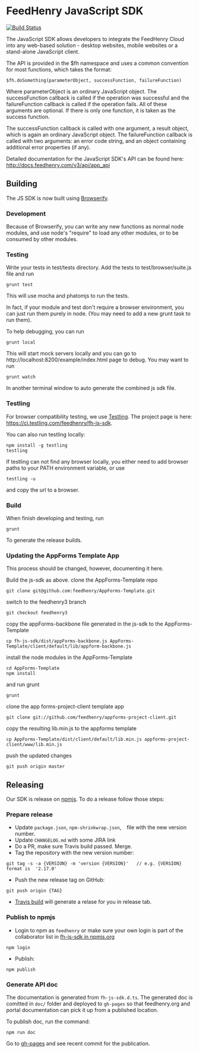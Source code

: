 FeedHenry JavaScript SDK
========================
[![Build Status](https://travis-ci.org/feedhenry/fh-js-sdk.svg?branch=use-travis-ci)](https://travis-ci.org/feedhenry/fh-js-sdk)

The JavaScript SDK allows developers to integrate the FeedHenry Cloud into any web-based solution - desktop websites, mobile websites or a stand-alone JavaScript client.

The API is provided in the $fh namespace and uses a common convention for most functions, which takes the format:

    $fh.doSomething(parameterObject, successFunction, failureFunction)

Where parameterObject is an ordinary JavaScript object. The successFunction callback is called if the operation was successful and the failureFunction callback is called if the operation fails. All of these arguments are optional. If there is only one function, it is taken as the success function.

The successFunction callback is called with one argument, a result object, which is again an ordinary JavaScript object. The failureFunction callback is called with two arguments: an error code string, and an object containing additional error properties (if any).

Detailed documentation for the JavaScript SDK's API can be found here: http://docs.feedhenry.com/v3/api/app_api


## Building

The JS SDK is now built using [Browserify](http://browserify.org/).

### Development

Because of Browserify, you can write any new functions as normal node modules, and use node's "require" to load any other modules, or to be consumed by other modules.

### Testing

Write your tests in test/tests directory. Add the tests to test/browser/suite.js file and run

```
grunt test
```

This will use mocha and phatomjs to run the tests.

In fact, if your module and test don't require a browser environment, you can just run them purely in node. (You may need to add a new grunt task to run them).

To help debugging, you can run

```
grunt local
```

This will start mock servers locally and you can go to http://localhost:8200/example/index.html page to debug. You may want to run

```
grunt watch
```

In another terminal window to auto generate the combined js sdk file.

### Testling

For browser compatibility testing, we use [Testling](https://ci.testling.com/). The project page is here: https://ci.testling.com/feedhenry/fh-js-sdk.

You can also run testling locally:

```
npm install -g testling
testling
```

If testling can not find any browser locally, you either need to add browser paths to your PATH environment variable, or use

```
testling -u
```
and copy the url to a browser.

### Build

When finish developing and testing, run

```
grunt
```
To generate the release builds.

### Updating the AppForms Template App

This process should be changed, however, documenting it here.

Build the js-sdk as above.
clone the AppForms-Template repo

```
git clone git@github.com:feedhenry/AppForms-Template.git
```

switch to the feedhenry3 branch

```
git checkout feedhenry3
```

copy the appForms-backbone file generated in the js-sdk to the AppForms-Template

```
cp fh-js-sdk/dist/appForms-backbone.js AppForms-Template/client/default/lib/appform-backbone.js
```

install the node modules in the AppForms-Template

```
cd AppForms-Template
npm install
```

and run grunt

```
grunt
```

clone the app forms-project-client template app

```
git clone git://github.com/feedhenry/appforms-project-client.git
```

copy the resulting lib.min.js to the appforms template

```
cp AppForms-Template/dist/client/default/lib.min.js appforms-project-client/www/lib.min.js
```

push the updated changes

```
git push origin master
```

## Releasing

Our SDK is release on [npmjs](https://www.npmjs.com/package/fh-js-sdk). To do a release follow those steps:

### Prepare release
* Update ```package.json```, ```npm-shrinkwrap.json```, ``` ``` file with the new version number.
* Update ```CHANGELOG.md``` with some JIRA link
* Do a PR, make sure Travis build passed. Merge.
* Tag the repository with the new version number:

```
git tag -s -a {VERSION} -m 'version {VERSION}'   // e.g. {VERSION} format is  '2.17.0'
```

* Push the new release tag on GitHub:

```
git push origin {TAG}
```

* [Travis build](.travis.yml#L12-L18) will generate a relase for you in release tab.

### Publish to npmjs
* Login to npm as `feedhenry` or make sure your own login is part of the collaborator list in [fh-js-sdk in npmjs.org](https://www.npmjs.com/package/fh-js-sdk)

```
npm login
```

* Publish:

```
npm publish
```

### Generate API doc
The documentation is generated from `fh-js-sdk.d.ts`. 
The generated doc is comitted in `doc/` folder and deployed to `gh-pages` so that feedhenry.org and portal documentation can pick it up from a published location.

To publish doc, run the command:
```
npm run doc
```
Go to [gh-pages](https://github.com/feedhenry/fh-js-sdk/tree/gh-pages) and see recent commit for the publication.
